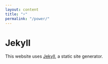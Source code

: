```yaml
---
layout: content
title: "⚡"
permalink: "/power/"
---
```


# Jekyll

This website uses [Jekyll](http://jekyll.rb), a static site generator. 